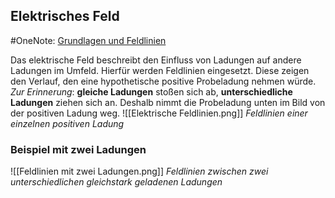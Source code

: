 ## Elektrisches Feld
#OneNote: [Grundlagen und Feldlinien](https://onedrive.live.com/view.aspx?resid=63471C1A420E058F%2135717&id=documents&wd=target%28Physik%2FQ1-2%2Fe-Feld.one%7CFD2FF94F-AEFD-47C3-9B01-19B7DF694908%2FGrundlagen%20und%20Feldlinien%7C1A95486E-8A32-47B4-A03A-100A9F2F8FB8%2F%29)

Das elektrische Feld beschreibt den Einfluss von Ladungen auf andere Ladungen im Umfeld. Hierfür werden Feldlinien eingesetzt. Diese zeigen den Verlauf, den eine hypothetische positive Probeladung nehmen würde. _Zur Erinnerung_: **gleiche Ladungen** stoßen sich ab, **unterschiedliche Ladungen** ziehen sich an. Deshalb nimmt die Probeladung unten im Bild von der positiven Ladung weg.
![[Elektrische Feldlinien.png]]
_Feldlinien einer einzelnen positiven Ladung_


### Beispiel mit zwei Ladungen
![[Feldlinien mit zwei Ladungen.png]]
_Feldlinien zwischen zwei unterschiedlichen gleichstark geladenen Ladungen_

